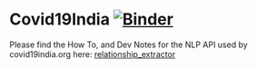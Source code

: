 # Covid19India [![Binder](https://mybinder.org/badge_logo.svg)](https://mybinder.org/v2/gh/NirantK/coronaIndia/master?urlpath=%2Fvoila%2Frender%2FVisualizeTravelHistory.ipynb)

Please find the How To, and Dev Notes for the NLP API used by covid19india.org here: [relationship_extractor](./relationship_extractor_notes_transcriber.md)
